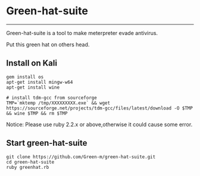 # Green-hat-suite
-------------------------------------------
Green-hat-suite is a tool to make meterpreter evade antivirus.  

Put this green hat on others head.

## Install on Kali
```
gem install os   
apt-get install mingw-w64
apt-get install wine

# install tdm-gcc from sourceforge
TMP=`mktemp /tmp/XXXXXXXXX.exe` && wget https://sourceforge.net/projects/tdm-gcc/files/latest/download -O $TMP && wine $TMP && rm $TMP
```

Notice:
Please use ruby 2.2.x or above,otherwise it could cause some error.


## Start green-hat-suite
```
git clone https://github.com/Green-m/green-hat-suite.git
cd green-hat-suite
ruby greenhat.rb

```
